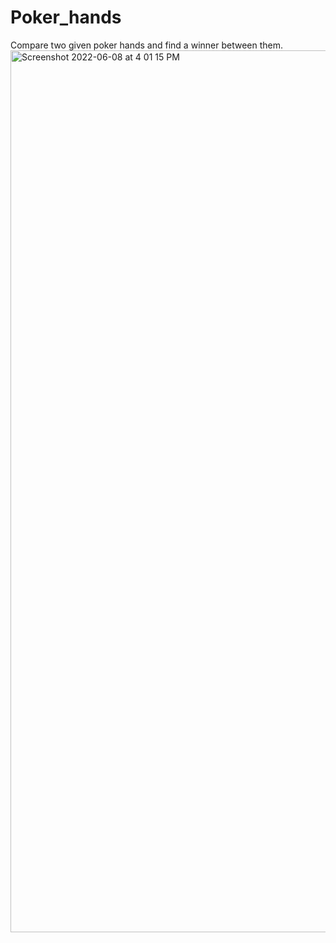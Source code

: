 # Poker_hands
Compare two given poker hands and find a winner between them.
<img width="1411" alt="Screenshot 2022-06-08 at 4 01 15 PM" src="https://user-images.githubusercontent.com/25768190/172596372-11774a9c-fa72-45c2-b895-577ba7473e56.png">
